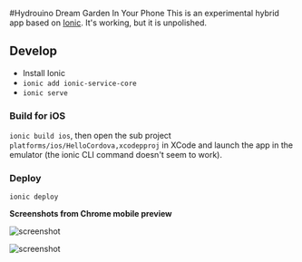 #Hydrouino Dream Garden In Your Phone
This is an experimental hybrid app based on [Ionic](http://ionicframework.com/). It's working, but it is unpolished.

## Develop

- Install Ionic
- ```ionic add ionic-service-core```
- ```ionic serve```

### Build for iOS
```ionic build ios```, then open the sub project ```platforms/ios/HelloCordova,xcodepproj``` in XCode and launch 
the app in the emulator (the ionic CLI command doesn't seem to work).

### Deploy
```ionic deploy```

**Screenshots from Chrome mobile preview**

![screenshot](docs/screenshot_nexus.png)

![screenshot](docs/screenshot_menu.png)
